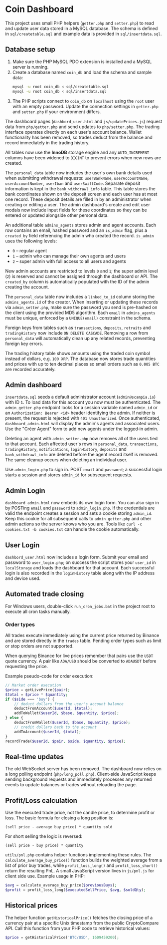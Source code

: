 # Coin Dashboard

This project uses small PHP helpers (`getter.php` and `setter.php`) to read and update user data stored in a MySQL database. The schema is defined in `sql/createtable.sql` and example data is provided in `sql/insertdata.sql`.

## Database setup

1. Make sure the PHP MySQL PDO extension is installed and a MySQL server is running.
2. Create a database named `coin_db` and load the schema and sample data:
   ```sh
   mysql -u root coin_db < sql/createtable.sql
   mysql -u root coin_db < sql/insertdata.sql
   ```
3. The PHP scripts connect to `coin_db` on `localhost` using the `root` user with an empty password. Update the connection settings in `getter.php` and `setter.php` if your environment differs.

The dashboard pages (`dashbord_user.html` and `js/updatePrices.js`) request data from `php/getter.php` and send updates to `php/setter.php`.
The trading interface operates directly on each user's account balance. Wallet functionality has been removed, so trades deduct from the balance and record immediately in the trading history.

All tables now use the **InnoDB** storage engine and any `AUTO_INCREMENT`
columns have been widened to `BIGINT` to prevent errors when new rows are
created.

The `personal_data` table now includes the user's own bank details used when
submitting withdrawal requests: `userBankName`, `userAccountName`,
`userAccountNumber`, `userIban` and `userSwiftCode`. Separate deposit
information is kept in the `bank_withdrawl_info` table. This table stores the
bank coordinates shown on the deposit screen and each user has at most one
record. These deposit details are filled in by an administrator when creating or
editing a user. The admin dashboard's create and edit user modals now include
input fields for these coordinates so they can be entered or updated alongside
other personal data.

An additional table `admins_agents` stores admin and agent accounts. Each row
contains an email, hashed password and an `is_admin` flag, plus a `created_by`
field referencing the admin who created the record. `is_admin` uses the
following levels:

* `0` – regular agent
* `1` – admin who can manage their own agents and users
* `2` – super admin with full access to all users and agents

New admin accounts are restricted to levels `0` and `1`; the super admin level
(`2`) is reserved and cannot be assigned through the dashboard or API. The
`created_by` column is automatically populated with the ID of the admin creating
the account.

The `personal_data` table now includes a `linked_to_id` column storing the
`admins_agents.id` of the creator. When inserting or updating these records via
`admin_setter.php`, make sure the password you send is pre-hashed on the client
using the provided MD5 algorithm.
Each `email` in `admins_agents` must be unique, enforced by a `UNIQUE(email)`
constraint in the schema.

Foreign keys from tables such as `transactions`, `deposits`, `retraits` and
`tradingHistory` now include `ON DELETE CASCADE`. Removing a row from
`personal_data` will automatically clean up any related records, preventing
foreign key errors.

The trading history table shows amounts using the traded coin symbol instead of dollars, e.g. `100 XRP`. The database now stores trade quantities and prices with up to ten decimal places so small orders such as `0.005 BTC` are recorded accurately.

## Admin dashboard

`insertdata.sql` seeds a default administrator account (`admin@scampia.io`) with
ID `1`. To load data for this account you now must be authenticated. The
`admin_getter.php` endpoint looks for a session variable named `admin_id` or an
`Authorization: Bearer <id>` header identifying the admin. If neither is
present, the request is rejected with `401 Unauthorized`. Once authenticated,
`dashboard_admin.html` will display the admin's agents and associated users.
Use the "Créer Agent" form to add new agents under the logged‑in admin.

Deleting an agent with `admin_setter.php` now removes all of the users tied to
that account. Each affected user's rows in `personal_data`, `transactions`,
`tradingHistory`, `notifications`, `loginHistory`, `deposits`
and `bank_withdrawl_info` are deleted before the agent record itself is
removed. The same cleanup occurs when deleting an individual user.

Use `admin_login.php` to sign in. POST `email` and `password`; a successful login starts a session and stores `admin_id` for subsequent requests.

## Admin Login

`dashboard_admin.html` now embeds its own login form. You can also sign in by POSTing `email` and `password` to `admin_login.php`. If the credentials are valid the endpoint creates a session and sets a cookie storing `admin_id`. Keep this cookie for all subsequent calls to `admin_getter.php` and other admin actions so the server knows who you are. Tools like `curl -c cookies.txt -b cookies.txt` can handle the cookie automatically.


## User Login

`dashbord_user.html` now includes a login form. Submit your email and password to `user_login.php`; on success the script stores your `user_id` in `localStorage` and loads the dashboard for that account. Each successful login is also recorded in the `loginHistory` table along with the IP address and device used.

## Automated trade closing

For Windows users, double-click `run_cron_jobs.bat` in the project root to execute all cron tasks manually.

### Order types

All trades execute immediately using the current price returned by Binance and are stored directly in the `trades` table. Pending order types such as limit or stop orders are not supported.

When querying Binance for live prices remember that pairs use the `USDT` quote currency. A pair like `ADA/USD` should be converted to `ADAUSDT` before requesting the price.

Example pseudo-code for order execution:

```php
// Market order execution
$price = getLivePrice($pair);
$total = $price * $quantity;
if ($side === 'buy') {
    // deduct dollars from the user's account balance
    deductFromAccount($userId, $total);
    addToWallet($userId, $base, $quantity, $price);
} else {
    deductFromWallet($userId, $base, $quantity, $price);
    // credit dollars back to the account
    addToAccount($userId, $total);
}
recordTrade($userId, $pair, $side, $quantity, $price);
```

## Real-time updates

The old WebSocket server has been removed. The dashboard now relies on a
long polling endpoint (`php/long_poll.php`). Client-side JavaScript keeps
sending background requests and immediately processes any returned events to
update balances or trades without reloading the page.

## Profit/Loss calculation

Use the executed trade price, not the candle price, to determine profit or loss.
The basic formula for closing a long position is:

```
(sell price - average buy price) * quantity sold
```

For short selling the logic is reversed:

```
(sell price - buy price) * quantity
```

`utils/pnl.php` contains helper functions implementing these rules. The
`calculate_average_buy_price()` function builds the weighted average from a list
of prior buy trades, while `profit_loss_long()` and `profit_loss_short()` return
the resulting PnL. A small JavaScript version lives in `js/pnl.js` for client
side use. Example usage in PHP:

```php
$avg = calculate_average_buy_price($previousBuys);
$profit = profit_loss_long($executedSellPrice, $avg, $soldQty);
```

## Historical prices

The helper function `getHistoricalPrice()` fetches the closing price of a
currency pair at a specific Unix timestamp from the public CryptoCompare API.
Call this function from your PHP code to retrieve historical values:

```php
$price = getHistoricalPrice('BTC/USD', 1609459200);
```

